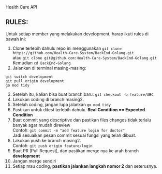 Health Care API

## RULES:
Untuk setiap member yang melakukan development, harap ikuti rules di bawah ini:
1. Clone terlebih dahulu repo ini menggunakan `git clone https://github.com/Health-Care-System/BackEnd-Golang.git` <br>
    atau `git clone git@github.com:Health-Care-System/BackEnd-Golang.git`<br>
    Kemudian `cd BackEnd-Golang`
2. Jalankan di terminal masing-masing:
```
git switch development
git pull origin development
go mod tidy
```
3. Setelah itu, kalian bisa buat branch baru: `git checkout -b feature/ABC`
6. Lakukan coding di branch masing2.
7. Setelah coding, jangan lupa jalankan `go mod tidy`
8. Pastikan untuk ditest terlebih dahulu. **Real Condition == Expected Condition**
9. Buat commit yang descriptive dan pastikan files changes tidak terlalu banyak agar mudah direview<br>
    Contoh: `git commit -m "add feature login for doctor"`<br>
    Jadi sesuaikan pesan commit sesuai fungsi yang telah dibuat.
10. Lakukan push ke branch masing2. <br>
    Contoh: `git push origin feature/login`
11. Buat PR (Pull Request), dan pastikan merge nya ke arah branch **development**
12. Jangan merge sendiri
13. Setiap mau coding, **pastikan jalankan langkah nomor 2** dan seterusnya.

